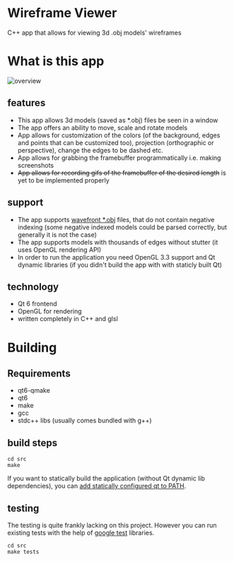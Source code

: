 # Wireframe Viewer
C++ app that allows for viewing 3d .obj models' wireframes

# What is this app
  
![overview](./misc/overview.gif)

## features
 * This app allows 3d models (saved as \*.obj) files be seen in a window  
 * The app offers an ability to move, scale and rotate models
 * App allows for customization of the colors (of the background, edges and points that can be customized too), projection (orthographic or perspective), change the edges to be dashed etc.  
 * App allows for grabbing the framebuffer programmatically i.e. making screenshots
 * ~~App allows for recording gifs of the framebuffer of the desired length~~ is yet to be implemented properly

## support
 * The app supports [wavefront \*.obj](https://en.wikipedia.org/wiki/Wavefront_.obj_file) files, that do not contain negative indexing (some negative indexed models could be parsed correctly, but generally it is not the case)
 * The app supports models with thousands of edges without stutter (it uses OpenGL rendering API)
 * In order to run the application you need OpenGL 3.3 support and Qt dynamic libraries (if you didn't build the app with with staticly built Qt)

## technology
 - Qt 6 frontend
 - OpenGL for rendering
 - written completely in C++ and glsl

# Building

## Requirements
- qt6-qmake
- qt6
- make
- gcc
- stdc++ libs (usually comes bundled with g++)

## build steps
```
cd src
make
```

If you want to statically build the application (without Qt dynamic lib dependencies), you can [add statically configured qt to PATH](https://doc.qt.io/qt-6/linux-deployment.html).

## testing

The testing is quite frankly lacking on this project. However you can run existing tests with the help of [google test](https://github.com/google/googletest) libraries.

```
cd src
make tests
